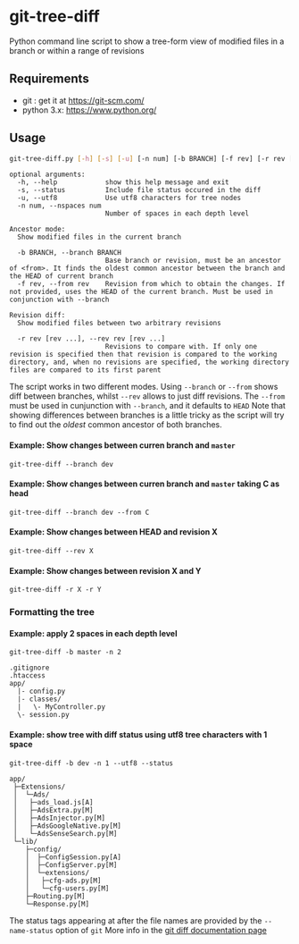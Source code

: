 # git-tree-diff
Python command line script to show a tree-form view of modified files in a branch or within a range of revisions

## Requirements
  * git : get it at https://git-scm.com/
  * python 3.x: https://www.python.org/

## Usage

```bash
git-tree-diff.py [-h] [-s] [-u] [-n num] [-b BRANCH] [-f rev] [-r rev [rev ...]]
```

```
optional arguments:
  -h, --help            show this help message and exit
  -s, --status          Include file status occured in the diff
  -u, --utf8            Use utf8 characters for tree nodes
  -n num, --nspaces num
                        Number of spaces in each depth level

Ancestor mode:
  Show modified files in the current branch

  -b BRANCH, --branch BRANCH
                        Base branch or revision, must be an ancestor of <from>. It finds the oldest common ancestor between the branch and the HEAD of current branch
  -f rev, --from rev    Revision from which to obtain the changes. If not provided, uses the HEAD of the current branch. Must be used in conjunction with --branch

Revision diff:
  Show modified files between two arbitrary revisions

  -r rev [rev ...], --rev rev [rev ...]
                        Revisions to compare with. If only one revision is specified then that revision is compared to the working directory, and, when no revisions are specified, the working directory files are compared to its first parent
```

The script works in two different modes. Using `--branch` or `--from` shows diff between branches, whilst `--rev` allows to just diff revisions.
The `--from` must be used in cunjunction with `--branch`, and it defaults to `HEAD`
Note that showing differences between branches is a little tricky as the script will try to find out the *oldest* common ancestor of both branches.


#### Example: Show changes between curren branch and `master`
```
git-tree-diff --branch dev
```

#### Example: Show changes between curren branch and `master` taking C as head
```
git-tree-diff --branch dev --from C
```

#### Example: Show changes between HEAD and revision X
```
git-tree-diff --rev X
```

#### Example: Show changes between revision X and Y
```
git-tree-diff -r X -r Y
```

### Formatting the tree
#### Example: apply 2 spaces in each depth level
```
git-tree-diff -b master -n 2
```
```
.gitignore
.htaccess
app/
  |- config.py
  |- classes/
  |   \- MyController.py
  \- session.py
```

#### Example: show tree with diff status using utf8 tree characters with 1 space 

```
git-tree-diff -b dev -n 1 --utf8 --status
```
```
app/
 ├─Extensions/
 │  └─Ads/
 │   ├─ads_load.js[A]
 │   ├─AdsExtra.py[M]
 │   ├─AdsInjector.py[M]
 │   ├─AdsGoogleNative.py[M]
 │   └─AdsSenseSearch.py[M]
 └─lib/
    ├─config/
    │  ├─ConfigSession.py[A]
    │  ├─ConfigServer.py[M]
    │  └─extensions/
    │   ├─cfg-ads.py[M]
    │   └─cfg-users.py[M]
    ├─Routing.py[M]
    └─Response.py[M]
 ```

The status tags appearing at after the file names are provided by the `--name-status` option of `git`
More info in the [git diff documentation page](https://git-scm.com/docs/git-diff#Documentation/git-diff.txt---diff-filterACDMRTUXB82308203)
